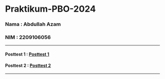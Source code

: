 # Praktikum-PBO-2024
### Nama : Abdullah Azam
### NIM  : 2209106056
---
#### Posttest 1 : [Posttest 1](https://github.com/azamkan/Praktikum-PBO-2024/tree/main/Posttest-1)
#### Posttest 2 : [Posttest 2](https://github.com/azamkan/Praktikum-PBO-2024/tree/main/Posttest-2)

---